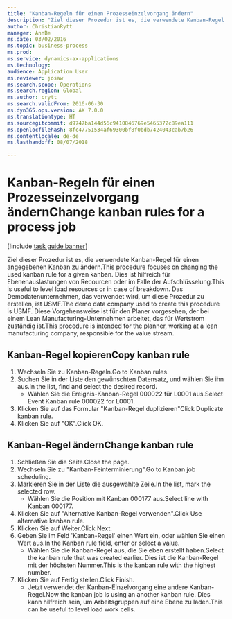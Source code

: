 ```yaml
--- 
title: "Kanban-Regeln für einen Prozesseinzelvorgang ändern"
description: "Ziel dieser Prozedur ist es, die verwendete Kanban-Regel für einen angegebenen Kanban zu ändern."
author: ChristianRytt
manager: AnnBe
ms.date: 03/02/2016
ms.topic: business-process
ms.prod: 
ms.service: dynamics-ax-applications
ms.technology: 
audience: Application User
ms.reviewer: josaw
ms.search.scope: Operations
ms.search.region: Global
ms.author: crytt
ms.search.validFrom: 2016-06-30
ms.dyn365.ops.version: AX 7.0.0
ms.translationtype: HT
ms.sourcegitcommit: d9747ba144d56c9410846769e5465372c89ea111
ms.openlocfilehash: 8fc47751534af69300bf8f0bdb7424043cab7b26
ms.contentlocale: de-de
ms.lasthandoff: 08/07/2018

---
```

# <a name="change-kanban-rules-for-a-process-job"></a><span data-ttu-id="45226-103">Kanban-Regeln für einen Prozesseinzelvorgang ändern</span><span class="sxs-lookup"><span data-stu-id="45226-103">Change kanban rules for a process job</span></span>

[!include [task guide banner](../../includes/task-guide-banner.md)]

<span data-ttu-id="45226-104">Ziel dieser Prozedur ist es, die verwendete Kanban-Regel für einen angegebenen Kanban zu ändern.</span><span class="sxs-lookup"><span data-stu-id="45226-104">This procedure focuses on changing the used kanban rule for a given kanban.</span></span> <span data-ttu-id="45226-105">Dies ist hilfreich für Ebenenauslastungen von Recourcen oder im Falle der Aufschlüsselung.</span><span class="sxs-lookup"><span data-stu-id="45226-105">This is useful to level load resources or in case of breakdown.</span></span> <span data-ttu-id="45226-106">Das Demodatenunternehmen, das verwendet wird, um diese Prozedur zu erstellen, ist USMF.</span><span class="sxs-lookup"><span data-stu-id="45226-106">The demo data company used to create this procedure is USMF.</span></span> <span data-ttu-id="45226-107">Diese Vorgehensweise ist für den Planer vorgesehen, der bei einem Lean Manufacturing-Unternehmen arbeitet, das für Wertstrom zuständig ist.</span><span class="sxs-lookup"><span data-stu-id="45226-107">This procedure is intended for the planner, working at a lean manufacturing company, responsible for the value stream.</span></span>


## <a name="copy-kanban-rule"></a><span data-ttu-id="45226-108">Kanban-Regel kopieren</span><span class="sxs-lookup"><span data-stu-id="45226-108">Copy kanban rule</span></span>
1. <span data-ttu-id="45226-109">Wechseln Sie zu Kanban-Regeln.</span><span class="sxs-lookup"><span data-stu-id="45226-109">Go to Kanban rules.</span></span>
2. <span data-ttu-id="45226-110">Suchen Sie in der Liste den gewünschten Datensatz, und wählen Sie ihn aus.</span><span class="sxs-lookup"><span data-stu-id="45226-110">In the list, find and select the desired record.</span></span>
    * <span data-ttu-id="45226-111">Wählen Sie die Ereignis-Kanban-Regel 000022 für L0001 aus.</span><span class="sxs-lookup"><span data-stu-id="45226-111">Select Event Kanban rule 000022 for L0001.</span></span>  
3. <span data-ttu-id="45226-112">Klicken Sie auf das Formular "Kanban-Regel duplizieren"</span><span class="sxs-lookup"><span data-stu-id="45226-112">Click Duplicate kanban rule.</span></span>
4. <span data-ttu-id="45226-113">Klicken Sie auf "OK".</span><span class="sxs-lookup"><span data-stu-id="45226-113">Click OK.</span></span>

## <a name="change-kanban-rule"></a><span data-ttu-id="45226-114">Kanban-Regel ändern</span><span class="sxs-lookup"><span data-stu-id="45226-114">Change kanban rule</span></span>
1. <span data-ttu-id="45226-115">Schließen Sie die Seite.</span><span class="sxs-lookup"><span data-stu-id="45226-115">Close the page.</span></span>
2. <span data-ttu-id="45226-116">Wechseln Sie zu "Kanban-Feinterminierung".</span><span class="sxs-lookup"><span data-stu-id="45226-116">Go to Kanban job scheduling.</span></span>
3. <span data-ttu-id="45226-117">Markieren Sie in der Liste die ausgewählte Zeile.</span><span class="sxs-lookup"><span data-stu-id="45226-117">In the list, mark the selected row.</span></span>
    * <span data-ttu-id="45226-118">Wählen Sie die Position mit Kanban 000177 aus.</span><span class="sxs-lookup"><span data-stu-id="45226-118">Select line with Kanban 000177.</span></span>  
4. <span data-ttu-id="45226-119">Klicken Sie auf "Alternative Kanban-Regel verwenden".</span><span class="sxs-lookup"><span data-stu-id="45226-119">Click Use alternative kanban rule.</span></span>
5. <span data-ttu-id="45226-120">Klicken Sie auf Weiter.</span><span class="sxs-lookup"><span data-stu-id="45226-120">Click Next.</span></span>
6. <span data-ttu-id="45226-121">Geben Sie im Feld 'Kanban-Regel' einen Wert ein, oder wählen Sie einen Wert aus.</span><span class="sxs-lookup"><span data-stu-id="45226-121">In the Kanban rule field, enter or select a value.</span></span>
    * <span data-ttu-id="45226-122">Wählen Sie die Kanban-Regel aus, die Sie eben erstellt haben.</span><span class="sxs-lookup"><span data-stu-id="45226-122">Select the kanban rule that was created earlier.</span></span> <span data-ttu-id="45226-123">Dies ist die Kanban-Regel mit der höchsten Nummer.</span><span class="sxs-lookup"><span data-stu-id="45226-123">This is the kanban rule with the highest number.</span></span>  
7. <span data-ttu-id="45226-124">Klicken Sie auf Fertig stellen.</span><span class="sxs-lookup"><span data-stu-id="45226-124">Click Finish.</span></span>
    * <span data-ttu-id="45226-125">Jetzt verwendet der Kanban-Einzelvorgang eine andere Kanban-Regel.</span><span class="sxs-lookup"><span data-stu-id="45226-125">Now the kanban job is using an another kanban rule.</span></span> <span data-ttu-id="45226-126">Dies kann hilfreich sein, um Arbeitsgruppen auf eine Ebene zu laden.</span><span class="sxs-lookup"><span data-stu-id="45226-126">This can be useful to level load work cells.</span></span>  


